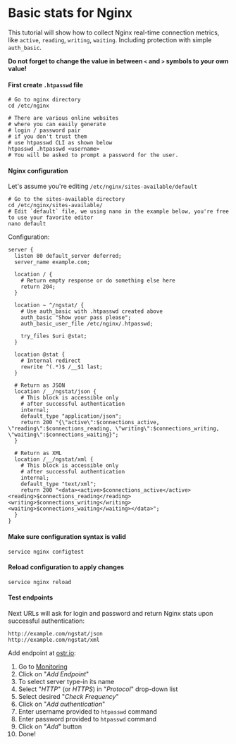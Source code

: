 Basic stats for Nginx
======

This tutorial will show how to collect Nginx real-time connection metrics, like `active`, `reading`, `writing`, `waiting`. Including protection with simple `auth_basic`.

__Do not forget to change the value in between `<` and `>` symbols to your own value!__

#### First create `.htpasswd` file
```shell
# Go to nginx directory
cd /etc/nginx

# There are various online websites
# where you can easily generate 
# login / password pair
# if you don't trust them
# use htpasswd CLI as shown below
htpasswd .htpasswd <username>
# You will be asked to prompt a password for the user.
```

#### Nginx configuration
Let's assume you're editing `/etc/nginx/sites-available/default`
```shell
# Go to the sites-available directory
cd /etc/nginx/sites-available/
# Edit `default` file, we using nano in the example below, you're free to use your favorite editor
nano default
```

Configuration:
```nginx
server {
  listen 80 default_server deferred;
  server_name example.com;

  location / {
    # Return empty response or do something else here
    return 204;
  }

  location ~ ^/ngstat/ {
    # Use auth_basic with .htpasswd created above
    auth_basic "Show your pass please";
    auth_basic_user_file /etc/nginx/.htpasswd;

    try_files $uri @stat;
  }

  location @stat {
    # Internal redirect
    rewrite ^(.*)$ /__$1 last;
  }

  # Return as JSON
  location /__/ngstat/json {
    # This block is accessible only
    # after successful authentication
    internal;
    default_type "application/json";
    return 200 "{\"active\":$connections_active, \"reading\":$connections_reading, \"writing\":$connections_writing, \"waiting\":$connections_waiting}";
  }

  # Return as XML
  location /__/ngstat/xml {
    # This block is accessible only
    # after successful authentication
    internal;
    default_type "text/xml";
    return 200 "<data><active>$connections_active</active><reading>$connections_reading</reading><writing>$connections_writing</writing><waiting>$connections_waiting</waiting></data>";
  }
}
```

#### Make sure configuration syntax is valid
```shell
service nginx configtest
```

#### Reload configuration to apply changes
```shell
service nginx reload
```

#### Test endpoints
Next URLs will ask for login and password and return Nginx stats upon successful authentication:
```
http://example.com/ngstat/json
http://example.com/ngstat/xml
```

Add endpoint at [ostr.io](https://ostr.io):
 1. Go to [Monitoring](https://ostr.io/service/monitoring)
 2. Click on "*Add Endpoint*"
 3. To select server type-in its name
 4. Select "*HTTP*" (or *HTTPS*) in "*Protocol*" drop-down list
 5. Select desired "*Check Frequency*"
 6. Click on "*Add authentication*"
 7. Enter username provided to `htpasswd` command
 8. Enter password provided to `htpasswd` command
 9. Click on "*Add*" button
 10. Done!